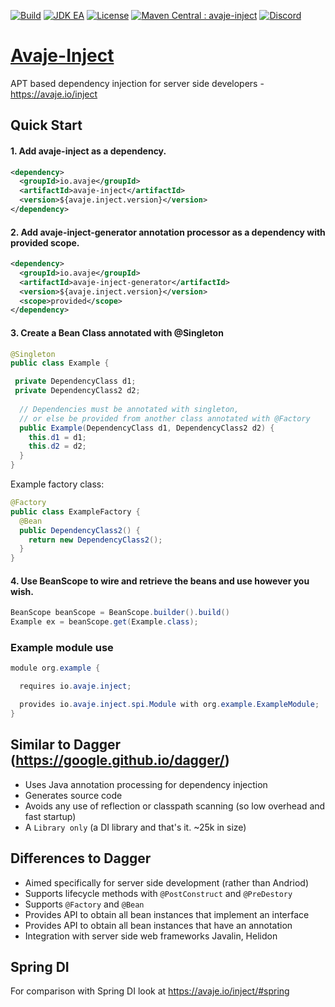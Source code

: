 [![Build](https://github.com/avaje/avaje-inject/actions/workflows/build.yml/badge.svg)](https://github.com/avaje/avaje-inject/actions/workflows/build.yml)
[![JDK EA](https://github.com/avaje/avaje-inject/actions/workflows/jdk-ea.yml/badge.svg)](https://github.com/avaje/avaje-inject/actions/workflows/jdk-ea.yml)
[![License](https://img.shields.io/badge/License-Apache%202.0-blue.svg)](https://github.com/avaje/avaje-inject/blob/master/LICENSE)
[![Maven Central : avaje-inject](https://img.shields.io/maven-central/v/io.avaje/avaje-inject.svg?label=Maven%20Central)](https://maven-badges.herokuapp.com/maven-central/io.avaje/avaje-inject)
[![Discord](https://img.shields.io/discord/1074074312421683250?color=%237289da&label=discord)](https://discord.gg/Qcqf9R27BR)

# [Avaje-Inject](https://avaje.io/inject)
APT based dependency injection for server side developers - https://avaje.io/inject
## Quick Start
#### 1. Add avaje-inject as a dependency.
```xml
<dependency>
  <groupId>io.avaje</groupId>
  <artifactId>avaje-inject</artifactId>
  <version>${avaje.inject.version}</version>
</dependency>
```
#### 2. Add avaje-inject-generator annotation processor as a dependency with provided scope.
```xml
<dependency>
  <groupId>io.avaje</groupId>
  <artifactId>avaje-inject-generator</artifactId>
  <version>${avaje.inject.version}</version>
  <scope>provided</scope>
</dependency>
```
#### 3. Create a Bean Class annotated with @Singleton
```java
@Singleton
public class Example {

 private DependencyClass d1;
 private DependencyClass2 d2;
  
  // Dependencies must be annotated with singleton,
  // or else be provided from another class annotated with @Factory
  public Example(DependencyClass d1, DependencyClass2 d2) {
    this.d1 = d1;
    this.d2 = d2;
  }
}
```
Example factory class:
```java
@Factory
public class ExampleFactory {
  @Bean
  public DependencyClass2() {
    return new DependencyClass2();
  }
}
```

#### 4. Use BeanScope to wire and retrieve the beans and use however you wish.
```java
BeanScope beanScope = BeanScope.builder().build()
Example ex = beanScope.get(Example.class);
```

### Example module use
```java
module org.example {

  requires io.avaje.inject;

  provides io.avaje.inject.spi.Module with org.example.ExampleModule;
}
```

## Similar to Dagger (https://google.github.io/dagger/)

- Uses Java annotation processing for dependency injection
- Generates source code
- Avoids any use of reflection or classpath scanning (so low overhead and fast startup)
- A `Library only` (a DI library and that's it. ~25k in size)


## Differences to Dagger

- Aimed specifically for server side development (rather than Andriod)
- Supports lifecycle methods with `@PostConstruct` and `@PreDestory`
- Supports `@Factory` and `@Bean`
- Provides API to obtain all bean instances that implement an interface
- Provides API to obtain all bean instances that have an annotation
- Integration with server side web frameworks Javalin, Helidon

## Spring DI

For comparison with Spring DI look at https://avaje.io/inject/#spring
